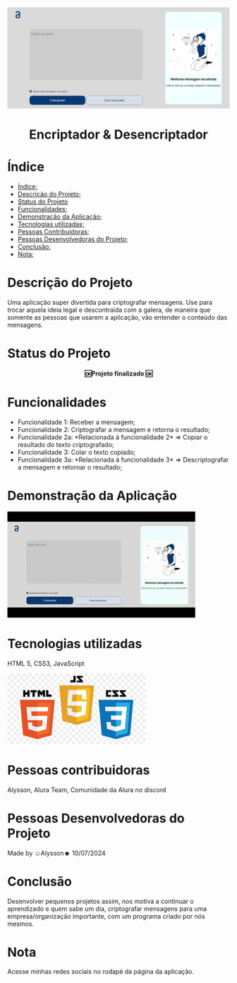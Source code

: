 <img src="img/pagina encriptador.png" >
<h1 align="center">Encriptador & Desencriptador</h1>


# Índice 
* [Índice;](#índice)
* [Descrição do Projeto;](#descrição-do-projeto)
* [Status do Projeto](#status-do-projeto)
* [Funcionalidades;](#funcionalidades)
* [Demonstração da Aplicação;](#demonstração-da-aplicação)
* [Tecnologias utilizadas;](#tecnologias-utilizadas)
* [Pessoas Contribuidoras;](#pessoas-contribuidoras)
* [Pessoas Desenvolvedoras do Projeto;](#pessoas-desenvolvedoras-do-projeto)
* [Conclusão;](#conclusão)
* [Nota;](#nota)

# Descrição do Projeto
<p>Uma aplicação super divertida para criptografar mensagens. Use para trocar aquela ideia legal e descontraida com a galera, de maneira que somente as pessoas que usarem a aplicação, vão entender o conteúdo das mensagens.</p>

# Status do Projeto
<h4 align="center">🆗Projeto finalizado 🆗 </h4>

# Funcionalidades
<ul>
<li>Funcionalidade 1: Receber a mensagem;</li>
<li>Funcionalidade 2: Criptografar a mensagem e retorna o resultado;</li>
<li>Funcionalidade 2a: *Relacionada à funcionalidade 2* => Copiar o resultado do texto criptografado;</li>
<li>Funcionalidade 3: Colar o texto copiado;</li>
<li>Funcionalidade 3a: *Relacionada à funcionalidade 3* => Descriptografar a mensagem e retornar o resultado;</li>
</ul>

# Demonstração da Aplicação
<div><img src="gif/encrip-descript.gif"></div>

# Tecnologias utilizadas
<p>HTML 5, CSS3, JavaScript</p>
<img src="img/images.png">

# Pessoas contribuidoras
<p>Alysson, Alura Team, Comunidade da Alura no discord</p>

# Pessoas Desenvolvedoras do Projeto
<p>Made by ☺Alysson☻ 10/07/2024</p>

# Conclusão
<p>Desenvolver pequenos projetos assim, nos motiva a continuar o aprendizado e quem sabe um dia, criptografar mensagens para uma empresa/organização importante, com um programa criado por nós mesmos.</p>

# Nota
<p>Acesse minhas redes sociais no rodapé da página da aplicação.</p>